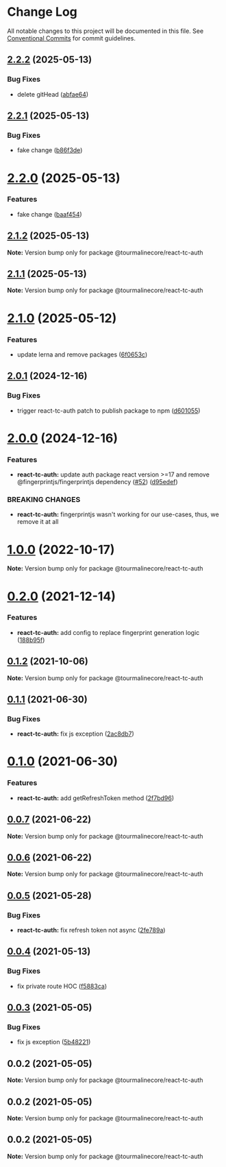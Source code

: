 # Change Log

All notable changes to this project will be documented in this file.
See [Conventional Commits](https://conventionalcommits.org) for commit guidelines.

## [2.2.2](https://github.com/TourmalineCore/React-Packages/compare/@tourmalinecore/react-tc-auth@2.2.1...@tourmalinecore/react-tc-auth@2.2.2) (2025-05-13)


### Bug Fixes

* delete gitHead ([abfae64](https://github.com/TourmalineCore/React-Packages/commit/abfae64803984e7576673aceaf7698e1308cf4c5))





## [2.2.1](https://github.com/TourmalineCore/React-Packages/compare/@tourmalinecore/react-tc-auth@2.2.0...@tourmalinecore/react-tc-auth@2.2.1) (2025-05-13)


### Bug Fixes

* fake change ([b86f3de](https://github.com/TourmalineCore/React-Packages/commit/b86f3de0fb3f3eda6201bc27e3c09eb829da23be))





# [2.2.0](https://github.com/TourmalineCore/React-Packages/compare/@tourmalinecore/react-tc-auth@2.1.2...@tourmalinecore/react-tc-auth@2.2.0) (2025-05-13)


### Features

* fake change ([baaf454](https://github.com/TourmalineCore/React-Packages/commit/baaf454672ce047e8d76fe14c1e5e54bb6f1d507))





## [2.1.2](https://github.com/TourmalineCore/React-Packages/compare/@tourmalinecore/react-tc-auth@2.1.1...@tourmalinecore/react-tc-auth@2.1.2) (2025-05-13)

**Note:** Version bump only for package @tourmalinecore/react-tc-auth





## [2.1.1](https://github.com/TourmalineCore/React-Packages/compare/@tourmalinecore/react-tc-auth@2.1.0...@tourmalinecore/react-tc-auth@2.1.1) (2025-05-13)

**Note:** Version bump only for package @tourmalinecore/react-tc-auth





# [2.1.0](https://github.com/TourmalineCore/React-Packages/compare/@tourmalinecore/react-tc-auth@2.0.1...@tourmalinecore/react-tc-auth@2.1.0) (2025-05-12)


### Features

* update lerna and remove packages ([6f0653c](https://github.com/TourmalineCore/React-Packages/commit/6f0653c965b7a98b85c05b770d5c2360e9ad0aba))





## [2.0.1](https://github.com/TourmalineCore/React-Packages/compare/@tourmalinecore/react-tc-auth@2.0.0...@tourmalinecore/react-tc-auth@2.0.1) (2024-12-16)


### Bug Fixes

* trigger react-tc-auth patch to publish package to npm ([d601055](https://github.com/TourmalineCore/React-Packages/commit/d601055fed3507be255ff618efae0b3fc441a939))





# [2.0.0](https://github.com/TourmalineCore/React-Packages/compare/@tourmalinecore/react-tc-auth@1.0.0...@tourmalinecore/react-tc-auth@2.0.0) (2024-12-16)


### Features

* **react-tc-auth:** update auth package react version >=17 and remove @fingerprintjs/fingerprintjs dependency ([#52](https://github.com/TourmalineCore/React-Packages/issues/52)) ([d95edef](https://github.com/TourmalineCore/React-Packages/commit/d95edef61fc2e8bf1ceb853beeb5ffe3895a53c8))


### BREAKING CHANGES

* **react-tc-auth:** fingerprintjs wasn't working for our use-cases, thus, we remove it at all





# [1.0.0](https://github.com/TourmalineCore/React-Packages/compare/@tourmalinecore/react-tc-auth@0.2.0...@tourmalinecore/react-tc-auth@1.0.0) (2022-10-17)

**Note:** Version bump only for package @tourmalinecore/react-tc-auth





# [0.2.0](https://github.com/TourmalineCore/React-Packages/compare/@tourmalinecore/react-tc-auth@0.1.2...@tourmalinecore/react-tc-auth@0.2.0) (2021-12-14)


### Features

* **react-tc-auth:** add config to replace fingerprint generation logic ([188b95f](https://github.com/TourmalineCore/React-Packages/commit/188b95fdf38a9f430f19008896f50385b3ea10c0))





## [0.1.2](https://github.com/TourmalineCore/React-Packages/compare/@tourmalinecore/react-tc-auth@0.1.1...@tourmalinecore/react-tc-auth@0.1.2) (2021-10-06)

**Note:** Version bump only for package @tourmalinecore/react-tc-auth





## [0.1.1](https://github.com/TourmalineCore/React-Packages/compare/@tourmalinecore/react-tc-auth@0.1.0...@tourmalinecore/react-tc-auth@0.1.1) (2021-06-30)


### Bug Fixes

* **react-tc-auth:** fix js exception ([2ac8db7](https://github.com/TourmalineCore/React-Packages/commit/2ac8db7c639c569dc5967be94a9e49cf9bf511e9))





# [0.1.0](https://github.com/TourmalineCore/React-Packages/compare/@tourmalinecore/react-tc-auth@0.0.7...@tourmalinecore/react-tc-auth@0.1.0) (2021-06-30)


### Features

* **react-tc-auth:** add getRefreshToken method ([2f7bd96](https://github.com/TourmalineCore/React-Packages/commit/2f7bd9678c1fcb1946a5d3de1a379dfe13fa757a))





## [0.0.7](https://github.com/TourmalineCore/React-Packages/compare/@tourmalinecore/react-tc-auth@0.0.6...@tourmalinecore/react-tc-auth@0.0.7) (2021-06-22)

**Note:** Version bump only for package @tourmalinecore/react-tc-auth





## [0.0.6](https://github.com/TourmalineCore/React-Packages/compare/@tourmalinecore/react-tc-auth@0.0.5...@tourmalinecore/react-tc-auth@0.0.6) (2021-06-22)

**Note:** Version bump only for package @tourmalinecore/react-tc-auth





## [0.0.5](https://github.com/TourmalineCore/React-Packages/compare/@tourmalinecore/react-tc-auth@0.0.4...@tourmalinecore/react-tc-auth@0.0.5) (2021-05-28)


### Bug Fixes

* **react-tc-auth:** fix refresh token not async ([2fe789a](https://github.com/TourmalineCore/React-Packages/commit/2fe789afdc25dfd00089809fd479f958fa3d2ba4))





## [0.0.4](https://github.com/TourmalineCore/React-Packages/compare/@tourmalinecore/react-tc-auth@0.0.3...@tourmalinecore/react-tc-auth@0.0.4) (2021-05-13)


### Bug Fixes

* fix private route HOC ([f5883ca](https://github.com/TourmalineCore/React-Packages/commit/f5883cacfb0c86590e1018e10671a0dbbb0222d6))





## [0.0.3](https://github.com/TourmalineCore/React-Packages/compare/@tourmalinecore/react-tc-auth@0.0.2...@tourmalinecore/react-tc-auth@0.0.3) (2021-05-05)


### Bug Fixes

* fix js exception ([5b48221](https://github.com/TourmalineCore/React-Packages/commit/5b482212a5f6dfeac4b339d03141fe370b95dc2f))





## 0.0.2 (2021-05-05)

**Note:** Version bump only for package @tourmalinecore/react-tc-auth





## 0.0.2 (2021-05-05)

**Note:** Version bump only for package @tourmalinecore/react-tc-auth





## 0.0.2 (2021-05-05)

**Note:** Version bump only for package @tourmalinecore/react-tc-auth
